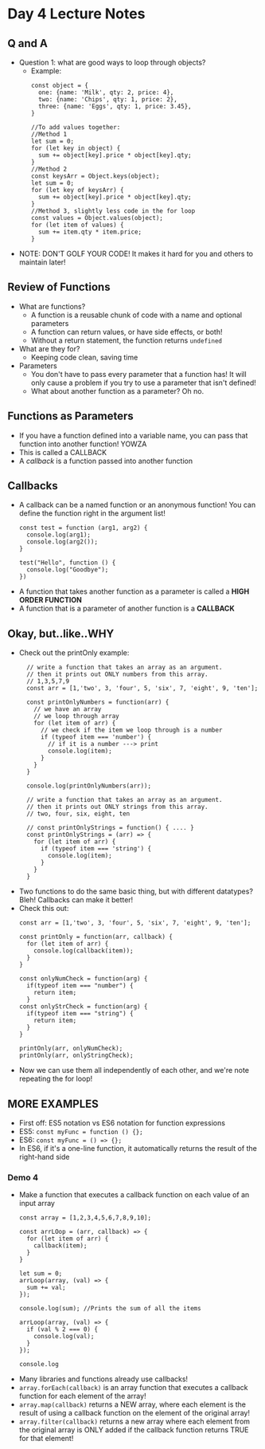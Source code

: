 # Day 4 Lecture Notes

## Q and A
* Question 1: what are good ways to loop through objects?
  *   Example:
      ```JS
      const object = {
        one: {name: 'Milk', qty: 2, price: 4},
        two: {name: 'Chips', qty: 1, price: 2},
        three: {name: 'Eggs', qty: 1, price: 3.45},
      }

      //To add values together:
      //Method 1
      let sum = 0;
      for (let key in object) {
        sum += object[key].price * object[key].qty;
      }
      //Method 2
      const keysArr = Object.keys(object);
      let sum = 0;
      for (let key of keysArr) {
        sum += object[key].price * object[key].qty;
      }
      //Method 3, slightly less code in the for loop
      const values = Object.values(object);
      for (let item of values) {
        sum += item.qty * item.price;
      }
      ```
* NOTE: DON'T GOLF YOUR CODE! It makes it hard for you and others to maintain later!

## Review of Functions
* What are functions?
  * A function is a reusable chunk of code with a name and optional parameters
  * A function can return values, or have side effects, or both!
  * Without a return statement, the function returns `undefined`
* What are they for?
  * Keeping code clean, saving time
* Parameters
  * You don't have to pass every parameter that a function has! It will only cause a problem if you try to use a parameter that isn't defined!
  * What about another function as a parameter? Oh no.

## Functions as Parameters
* If you have a function defined into a variable name, you can pass that function into another function! YOWZA
* This is called a CALLBACK
* A *callback* is a function passed into another function

## Callbacks
* A callback can be a named function or an anonymous function! You can define the function right in the argument list!
  ```JS
  const test = function (arg1, arg2) {
    console.log(arg1);
    console.log(arg2());
  }

  test("Hello", function () {
    console.log("Goodbye");
  })
  ```
* A function that takes another function as a parameter is called a **HIGH ORDER FUNCTION**
* A function that is a parameter of another function is a **CALLBACK**

## Okay, but..like..WHY
* Check out the printOnly example:
  ```JS
    // write a function that takes an array as an argument.
    // then it prints out ONLY numbers from this array.
    // 1,3,5,7,9
    const arr = [1,'two', 3, 'four', 5, 'six', 7, 'eight', 9, 'ten'];

    const printOnlyNumbers = function(arr) {
      // we have an array
      // we loop through array
      for (let item of arr) {
        // we check if the item we loop through is a number
        if (typeof item === 'number') {
          // if it is a number ---> print
          console.log(item);
        }
      }
    }

    console.log(printOnlyNumbers(arr));

    // write a function that takes an array as an argument.
    // then it prints out ONLY strings from this array.
    // two, four, six, eight, ten

    // const printOnlyStrings = function() { .... }
    const printOnlyStrings = (arr) => {
      for (let item of arr) {
        if (typeof item === 'string') {
          console.log(item);
        }
      }
    }
  ```
* Two functions to do the same basic thing, but with different datatypes? Bleh! Callbacks can make it better!
* Check this out:
  ```JS
  const arr = [1,'two', 3, 'four', 5, 'six', 7, 'eight', 9, 'ten'];

  const printOnly = function(arr, callback) {
    for (let item of arr) {
      console.log(callback(item));
    }
  }

  const onlyNumCheck = function(arg) {
    if(typeof item === "number") {
      return item;
    }
  const onlyStrCheck = function(arg) {
    if(typeof item === "string") {
      return item;
    }
  }

  printOnly(arr, onlyNumCheck);
  printOnly(arr, onlyStringCheck);
  ```
* Now we can use them all independently of each other, and we're note repeating the for loop!

## MORE EXAMPLES
* First off: ES5 notation vs ES6 notation for function expressions
* ES5: ```const myFunc = function () {};```
* ES6: ```const myFunc = () => {};```
* In ES6, if it's a one-line function, it automatically returns the result of the right-hand side

### Demo 4
* Make a function that executes a callback function on each value of an input array
  ```JS
  const array = [1,2,3,4,5,6,7,8,9,10];

  const arrLOop = (arr, callback) => {
    for (let item of arr) {
      callback(item);
    }
  }

  let sum = 0;
  arrLoop(array, (val) => {
    sum += val;
  });

  console.log(sum); //Prints the sum of all the items

  arrLoop(array, (val) => {
    if (val % 2 === 0) {
      console.log(val);
    }
  });

  console.log
  ```
* Many libraries and functions already use callbacks!
* `array.forEach(callback)` is an array function that executes a callback function for each element of the array!
* `array.map(callback)` returns a NEW array, where each element is the result of using a callback function on the element of the original array!
* `array.filter(callback)` returns a new array where each element from the original array is ONLY added if the callback function returns TRUE for that element!
